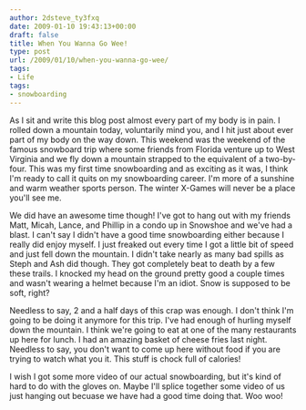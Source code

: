 ```yaml
---
author: 2dsteve_ty3fxq
date: 2009-01-10 19:43:13+00:00
draft: false
title: When You Wanna Go Wee!
type: post
url: /2009/01/10/when-you-wanna-go-wee/
tags:
- Life
tags:
- snowboarding
---
```


As I sit and write this blog post almost every part of my body is in pain. I rolled down a mountain today, voluntarily mind you, and I hit just about ever part of my body on the way down. This weekend was the weekend of the famous snowboard trip where some friends from Florida venture up to West Virginia and we fly down a mountain strapped to the equivalent of a two-by-four. This was my first time snowboarding and as exciting as it was, I think I'm ready to call it quits on my snowboarding career. I'm more of a sunshine and warm weather sports person. The winter X-Games will never be a place you'll see me.

We did have an awesome time though! I've got to hang out with my friends Matt, Micah, Lance, and Phillip in a condo up in Snowshoe and we've had a blast. I can't say I didn't have a good time snowboarding either because I really did enjoy myself. I just freaked out every time I got a little bit of speed and just fell down the mountain. I didn't take nearly as many bad spills as Steph and Ash did though. They got completely beat to death by a few these trails. I knocked my head on the ground pretty good a couple times and wasn't wearing a helmet because I'm an idiot. Snow is supposed to be soft, right?

Needless to say, 2 and a half days of this crap was enough. I don't think I'm going to be doing it anymore for this trip. I've had enough of hurling myself down the mountain. I think we're going to eat at one of the many restaurants up here for lunch. I had an amazing basket of cheese fries last night. Needless to say, you don't want to come up here without food if you are trying to watch what you it. This stuff is chock full of calories!

I wish I got some more video of our actual snowboarding, but it's kind of hard to do with the gloves on. Maybe I'll splice together some video of us just hanging out becuase we have had a good time doing that. Woo woo!
